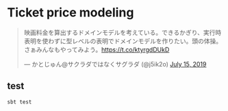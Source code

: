 # Ticket price modeling

<blockquote class="twitter-tweet"><p lang="ja" dir="ltr">映画料金を算出するドメインモデルを考えている。できるかぎり、実行時表明を使わずに型レベルの表明でドメインモデルを作りたい。頭の体操。さぁみんなもやってみよう。<a href="https://t.co/ktyrgdDUkD">https://t.co/ktyrgdDUkD</a></p>&mdash; かとじゅん@サクラダではなくサグラダ (@j5ik2o) <a href="https://twitter.com/j5ik2o/status/1150589065432952832?ref_src=twsrc%5Etfw">July 15, 2019</a></blockquote> <script async src="https://platform.twitter.com/widgets.js" charset="utf-8"></script>

## test

```sh
sbt test
```
